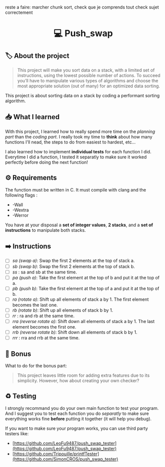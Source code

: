 reste a faire: marcher chunk sort, check que je comprends tout
check sujet correctement

<h1 align="center"> 💻 <strong>Push_swap</strong> </h1>

## 🏷️ **About the project**
> This project will make you sort data on a stack, with a limited set of instructions, using the lowest possible number of actions. To succeed you’ll have to manipulate various types of algorithms and choose the most appropriate solution (out of many) for an optimized data sorting.

This project is about sorting data on a stack by coding a performant sorting algorithm.

## 📥 **What I learned**
With this project, I learned how to really spend more time on the *planning part* than the *coding part*. I really took my time to **think** about how many functions I'll nead, the steps to do from easiest to hardest, etc...

I also learned how to implement **individual tests** for each function I did. Everytime I did a function, I tested it separatly to make sure it worked perfectly before doing the next function!

## ⚙️ **Requirements**
The function must be written in C. It must compile with clang and the following flags :
- -Wall
- -Wextra
- -Werror

You have at your disposal a **set of integer values**, **2 stacks**, and a **set of instructions** to manipulate both stacks.

## ➡️ **Instructions**
- [ ] *sa (swap a)*: Swap the first 2 elements at the top of stack a.
- [ ] *sb (swap b)*: Swap the first 2 elements at the top of stack b.
- [ ] *ss* : sa and sb at the same time.
- [ ] *pa (push a)*: Take the first element at the top of b and put it at the top of a.
- [ ] *pb (push b)*: Take the first element at the top of a and put it at the top of b.
- [ ] *ra (rotate a)*: Shift up all elements of stack a by 1. The first element becomes the last one.
- [ ] *rb (rotate b)*: Shift up all elements of stack b by 1.
- [ ] *rr* : ra and rb at the same time.
- [ ] *rra (reverse rotate a)*: Shift down all elements of stack a by 1. The last element becomes the first one.
- [ ] *rrb (reverse rotate b)*: Shift down all elements of stack b by 1.
- [ ] *rrr* : rra and rrb at the same time.

## 📍 **Bonus**
What to do for the bonus part:
> This project leaves little room for adding extra features due to its simplicity. However, how about creating your own checker?

## ♻️ **Testing**
I strongly recommand you do your own main function to test your program. And I suggest you to test each function you do *separatly* to make sure everything works fine **before** putting it together (it will help you debug).

If you want to make sure your program works, you can use third party testers like:
- [https://github.com/LeoFu9487/push_swap_tester](https://github.com/LeoFu9487/push_swap_tester)
- [https://github.com/Tripouille/printfTester](https://github.com/SimonCROS/push_swap_tester)
